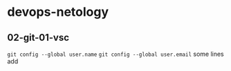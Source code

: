 # devops-netology

## 02-git-01-vsc
`git config --global user.name`
`git config --global user.email`
some lines add

